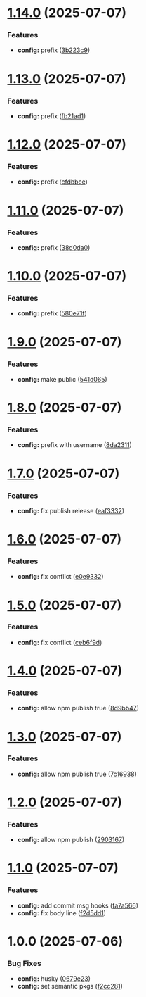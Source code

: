 # [1.14.0](https://github.com/mrh-jishan/csvgen/compare/v1.13.0...v1.14.0) (2025-07-07)


### Features

* **config:** prefix ([3b223c9](https://github.com/mrh-jishan/csvgen/commit/3b223c96ef7a9cb10307d6febeb1214927ebf37e))

# [1.13.0](https://github.com/mrh-jishan/csvgen/compare/v1.12.0...v1.13.0) (2025-07-07)


### Features

* **config:** prefix ([fb21ad1](https://github.com/mrh-jishan/csvgen/commit/fb21ad15281851f056b1baa27c87329fd3eafbac))

# [1.12.0](https://github.com/mrh-jishan/csvgen/compare/v1.11.0...v1.12.0) (2025-07-07)


### Features

* **config:** prefix ([cfdbbce](https://github.com/mrh-jishan/csvgen/commit/cfdbbceafdc9088fb970134f8a69fd97297948c2))

# [1.11.0](https://github.com/mrh-jishan/csvgen/compare/v1.10.0...v1.11.0) (2025-07-07)


### Features

* **config:** prefix ([38d0da0](https://github.com/mrh-jishan/csvgen/commit/38d0da03f2252e59524ea6356c303088c0e84ba5))

# [1.10.0](https://github.com/mrh-jishan/csvgen/compare/v1.9.0...v1.10.0) (2025-07-07)


### Features

* **config:** prefix ([580e71f](https://github.com/mrh-jishan/csvgen/commit/580e71f419fb1dd2372a1d826677fa78f32f38db))

# [1.9.0](https://github.com/mrh-jishan/csvgen/compare/v1.8.0...v1.9.0) (2025-07-07)


### Features

* **config:** make public ([541d065](https://github.com/mrh-jishan/csvgen/commit/541d06571d9910ff000427703256253737a6d0a6))

# [1.8.0](https://github.com/mrh-jishan/csvgen/compare/v1.7.0...v1.8.0) (2025-07-07)


### Features

* **config:** prefix with username ([8da2311](https://github.com/mrh-jishan/csvgen/commit/8da2311eeaa08bba039361ee6b4aa1c99b287559))

# [1.7.0](https://github.com/mrh-jishan/csvgen/compare/v1.6.0...v1.7.0) (2025-07-07)


### Features

* **config:** fix publish release ([eaf3332](https://github.com/mrh-jishan/csvgen/commit/eaf33322e6524a13e20e355fb072e0db8dfcc56b))

# [1.6.0](https://github.com/mrh-jishan/csvgen/compare/v1.5.0...v1.6.0) (2025-07-07)


### Features

* **config:** fix conflict ([e0e9332](https://github.com/mrh-jishan/csvgen/commit/e0e93328c363fc6ab813147fde532f45129b1367))

# [1.5.0](https://github.com/mrh-jishan/csvgen/compare/v1.4.0...v1.5.0) (2025-07-07)


### Features

* **config:** fix conflict ([ceb6f9d](https://github.com/mrh-jishan/csvgen/commit/ceb6f9d0ff89da8449622e685f1f69525928916b))

# [1.4.0](https://github.com/mrh-jishan/csvgen/compare/v1.3.0...v1.4.0) (2025-07-07)


### Features

* **config:** allow npm publish true ([8d9bb47](https://github.com/mrh-jishan/csvgen/commit/8d9bb477beae94fcd97521d1a6b44aa37ccc2a49))

# [1.3.0](https://github.com/mrh-jishan/csvgen/compare/v1.2.0...v1.3.0) (2025-07-07)


### Features

* **config:** allow npm publish true ([7c16938](https://github.com/mrh-jishan/csvgen/commit/7c1693891d6aa1af125640e60dbbe5f4860108a0))

# [1.2.0](https://github.com/mrh-jishan/csvgen/compare/v1.1.0...v1.2.0) (2025-07-07)


### Features

* **config:** allow npm publish ([2903167](https://github.com/mrh-jishan/csvgen/commit/290316748d128e2d9cfbbac5296c83c2755d0fef))

# [1.1.0](https://github.com/mrh-jishan/csvgen/compare/v1.0.0...v1.1.0) (2025-07-07)


### Features

* **config:** add commit msg hooks ([fa7a566](https://github.com/mrh-jishan/csvgen/commit/fa7a566827e1c99671c2f9d4d56f3f3222afabf0))
* **config:** fix body line ([f2d5dd1](https://github.com/mrh-jishan/csvgen/commit/f2d5dd1a9528ab90fd41f9ceb33dc60c97e1f488))

# 1.0.0 (2025-07-06)


### Bug Fixes

* **config:**  husky ([0679e23](https://github.com/mrh-jishan/csvgen/commit/0679e23362ce8657cf82e27e81a7ea0971fcc75e))
* **config:** set semantic pkgs ([f2cc281](https://github.com/mrh-jishan/csvgen/commit/f2cc281b40045acafba82ff6c5debf8b6c36db50))
